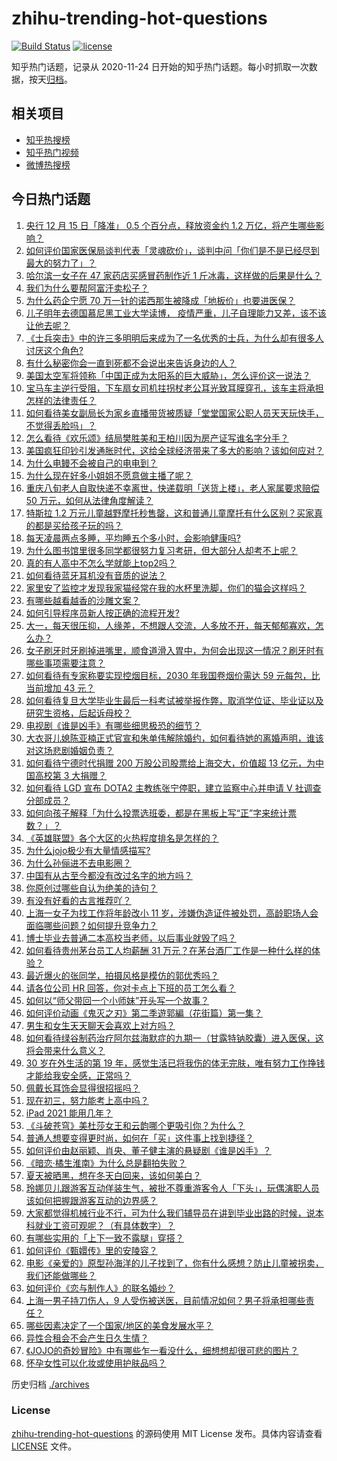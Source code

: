 # zhihu-trending-hot-questions

[![Build Status](https://github.com/justjavac/zhihu-trending-hot-questions/workflows/ci/badge.svg?branch=master)](https://github.com/justjavac/zhihu-trending-hot-questions/actions)
[![license](https://img.shields.io/github/license/justjavac/zhihu-trending-hot-questions)](https://github.com/justjavac/zhihu-trending-hot-questions/blob/master/LICENSE)

知乎热门话题，记录从 2020-11-24 日开始的知乎热门话题。每小时抓取一次数据，按天[归档](./archives)。

## 相关项目

- [知乎热搜榜](https://github.com/justjavac/zhihu-trending-top-search)
- [知乎热门视频](https://github.com/justjavac/zhihu-trending-hot-video)
- [微博热搜榜](https://github.com/justjavac/weibo-trending-hot-search)

## 今日热门话题

<!-- BEGIN -->
<!-- 最后更新时间 Tue Dec 07 2021 06:18:40 GMT+0800 (China Standard Time) -->

1. [央行 12 月 15 日「降准」 0.5 个百分点，释放资金约 1.2 万亿，将产生哪些影响？](https://www.zhihu.com/question/504113662)
1. [如何评价国家医保局谈判代表「灵魂砍价」，谈判中问「你们是不是已经尽到最大的努力了」？](https://www.zhihu.com/question/503499926)
1. [哈尔滨一女子在 47 家药店买感冒药制作近 1 斤冰毒，这样做的后果是什么？](https://www.zhihu.com/question/503695306)
1. [我们为什么要帮阿富汗卖松子？](https://www.zhihu.com/question/497602599)
1. [为什么药企宁愿 70 万一针的诺西那生被降成「地板价」也要进医保？](https://www.zhihu.com/question/503550137)
1. [儿子明年去德国慕尼黑工业大学读博， 疫情严重，儿子自理能力又差，该不该让他去呢？](https://www.zhihu.com/question/503291193)
1. [《士兵突击》中的许三多明明后来成为了一名优秀的士兵，为什么却有很多人讨厌这个角色?](https://www.zhihu.com/question/498302481)
1. [有什么秘密你会一直到死都不会说出来告诉身边的人？](https://www.zhihu.com/question/339280994)
1. [美国太空军将领称「中国正成为太阳系的巨大威胁」，怎么评价这一说法？](https://www.zhihu.com/question/504098374)
1. [宝马车主逆行受阻，下车扇女司机拄拐杖老公耳光致耳膜穿孔，该车主将承担怎样的法律责任？](https://www.zhihu.com/question/503995758)
1. [如何看待美女副局长为家乡直播带货被质疑「堂堂国家公职人员天天玩快手，不觉得丢脸吗」？](https://www.zhihu.com/question/503991497)
1. [怎么看待《欢乐颂》结局樊胜美和王柏川因为房产证写谁名字分手？](https://www.zhihu.com/question/60332816)
1. [美国疯狂印钞引发通胀时代，这给全球经济带来了多大的影响？该如何应对？](https://www.zhihu.com/question/503758639)
1. [为什么电鳗不会被自己的电电到？](https://www.zhihu.com/question/503771202)
1. [为什么现在好多小姐姐不愿意做主播了呢？](https://www.zhihu.com/question/435987963)
1. [重庆八旬老人自取快递不幸离世，快递载明「送货上楼」，老人家属要求赔偿 50 万元，如何从法律角度解读？](https://www.zhihu.com/question/503832740)
1. [特斯拉 1.2 万元儿童越野摩托秒售罄，这和普通儿童摩托有什么区别？买家真的都是买给孩子玩的吗？](https://www.zhihu.com/question/503477729)
1. [每天凌晨两点多睡，平均睡五个多小时，会影响健康吗?](https://www.zhihu.com/question/494772783)
1. [为什么图书馆里很多同学都很努力复习考研，但大部分人却考不上呢？](https://www.zhihu.com/question/430364218)
1. [真的有人高中不怎么学就能上top2吗？](https://www.zhihu.com/question/490707356)
1. [如何看待蓝牙耳机没有音质的说法？](https://www.zhihu.com/question/503218648)
1. [家里安了监控才发现我家猫经常在我的水杯里洗脚，你们的猫会这样吗？](https://www.zhihu.com/question/459983017)
1. [有哪些越看越香的沙雕文案？](https://www.zhihu.com/question/503643414)
1. [如何引导程序员新人按正确的流程开发?](https://www.zhihu.com/question/300762444)
1. [大一，每天很压抑，人缘差，不想跟人交流，人多放不开，每天郁郁寡欢，怎么办？](https://www.zhihu.com/question/504042883)
1. [女子刷牙时牙刷掉进嘴里，顺食道滑入胃中，为何会出现这一情况？刷牙时有哪些事项需要注意？](https://www.zhihu.com/question/503998752)
1. [如何看待有专家称要实现控烟目标，2030 年我国卷烟价需达 59 元每包，比当前增加 43 元？](https://www.zhihu.com/question/504013131)
1. [如何看待复旦大学毕业生最后一科考试被举报作弊，取消学位证、毕业证以及研究生资格，后起诉母校？](https://www.zhihu.com/question/503354095)
1. [电视剧《谁是凶手》有哪些细思极恐的细节？](https://www.zhihu.com/question/503721164)
1. [大衣哥儿媳陈亚楠正式官宣和朱单伟解除婚约，如何看待她的离婚声明，谁该对这场悲剧婚姻负责？](https://www.zhihu.com/question/503508672)
1. [如何看待宁德时代捐赠 200 万股公司股票给上海交大，价值超 13 亿元，为中国高校第 3 大捐赠？](https://www.zhihu.com/question/503703617)
1. [如何看待 LGD 宣布 DOTA2 主教练张宁停职，建立监察中心并申请 V 社调查分部成员？](https://www.zhihu.com/question/503124079)
1. [如何向孩子解释「为什么投票选班委，都是在黑板上写“正”字来统计票数？」？](https://www.zhihu.com/question/503144790)
1. [《英雄联盟》各个大区的火热程度排名是怎样的？](https://www.zhihu.com/question/373665858)
1. [为什么jojo极少有大量情感描写?](https://www.zhihu.com/question/358670864)
1. [为什么孙俪进不去电影圈？](https://www.zhihu.com/question/499998926)
1. [中国有从古至今都没有改过名字的地方吗？](https://www.zhihu.com/question/503480389)
1. [你原创过哪些自认为绝美的诗句？](https://www.zhihu.com/question/500666875)
1. [有没有好看的古言推荐吖？](https://www.zhihu.com/question/273709755)
1. [上海一女子为找工作将年龄改小 11 岁，涉嫌伪造证件被处罚，高龄职场人会面临哪些问题？如何提升竞争力？](https://www.zhihu.com/question/502901350)
1. [博士毕业去普通二本高校当老师，以后事业就毁了吗？](https://www.zhihu.com/question/491765889)
1. [如何看待贵州茅台员工人均薪酬 31 万元？在茅台酒厂工作是一种什么样的体验？](https://www.zhihu.com/question/503713623)
1. [最近爆火的张同学，拍摄风格是模仿的郭优秀吗？](https://www.zhihu.com/question/503739390)
1. [请各位公司 HR 回答，你对卡点上下班的员工怎么看？](https://www.zhihu.com/question/492076051)
1. [如何以“师父带回一个小师妹”开头写一个故事？](https://www.zhihu.com/question/437509229)
1. [如何评价动画《鬼灭之刃》第二季遊郭編（花街篇）第一集？](https://www.zhihu.com/question/502894623)
1. [男生和女生天天聊天会喜欢上对方吗？](https://www.zhihu.com/question/347054708)
1. [如何看待绿谷制药治疗阿尔兹海默症的九期一（甘露特钠胶囊）进入医保，这将会带来什么意义？](https://www.zhihu.com/question/503394522)
1. [30 岁在外生活的第 19 年，感觉生活已将我伤的体无完肤，唯有努力工作挣钱才能给我安全感，正常吗？](https://www.zhihu.com/question/499711885)
1. [佩戴长耳饰会显得很招摇吗？](https://www.zhihu.com/question/502306878)
1. [现在初三，努力能考上高中吗？](https://www.zhihu.com/question/502069001)
1. [iPad 2021 能用几年？](https://www.zhihu.com/question/487040154)
1. [《斗破苍穹》美杜莎女王和云韵哪个更吸引你？为什么？](https://www.zhihu.com/question/499636196)
1. [普通人想要变得更时尚，如何在「买」这件事上找到捷径？](https://www.zhihu.com/question/503743193)
1. [如何评价由赵丽颖、肖央、董子健主演的悬疑剧《谁是凶手》？](https://www.zhihu.com/question/420753184)
1. [《暗恋·橘生淮南》为什么总是翻拍失败？](https://www.zhihu.com/question/477846946)
1. [夏天被晒黑，想在冬天白回来，该如何美白？](https://www.zhihu.com/question/499340643)
1. [玲娜贝儿跟游客互动佯装生气，被批不尊重游客令人「下头」，玩偶演职人员该如何把握跟游客互动的边界感？](https://www.zhihu.com/question/503966441)
1. [大家都觉得机械行业不行，可为什么我们辅导员在讲到毕业出路的时候，说本科就业工资可观呢？（有具体数字）？](https://www.zhihu.com/question/501101438)
1. [有哪些实用的「上下一致不露腿」穿搭？](https://www.zhihu.com/question/494944972)
1. [如何评价《甄嬛传》里的安陵容？](https://www.zhihu.com/question/25504293)
1. [电影《亲爱的》原型孙海洋的儿子找到了，你有什么感想？防止儿童被拐卖，我们还能做哪些？](https://www.zhihu.com/question/504024282)
1. [如何评价《恋与制作人》的联名婚纱？](https://www.zhihu.com/question/503878768)
1. [上海一男子持刀伤人，9 人受伤被送医，目前情况如何？男子将承担哪些责任？](https://www.zhihu.com/question/504110912)
1. [哪些因素决定了一个国家/地区的美食发展水平？](https://www.zhihu.com/question/23039687)
1. [异性合租会不会产生日久生情？](https://www.zhihu.com/question/385856627)
1. [《JOJO的奇妙冒险》中有哪些乍一看没什么，细想想却很可悲的图片？](https://www.zhihu.com/question/450232649)
1. [怀孕女性可以化妆或使用护肤品吗？](https://www.zhihu.com/question/20669742)

<!-- END -->

历史归档 [./archives](./archives)

### License

[zhihu-trending-hot-questions](https://github.com/justjavac/zhihu-trending-hot-questions)
的源码使用 MIT License 发布。具体内容请查看 [LICENSE](./LICENSE) 文件。
